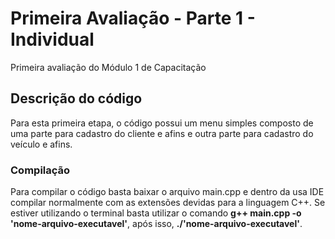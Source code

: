 # Primeira Avaliação - Parte 1 - Individual

Primeira avaliação do Módulo 1 de Capacitação

## Descrição do código

Para esta primeira etapa, o código possui um menu simples composto de uma parte para cadastro do cliente e afins e outra parte para cadastro do veículo e afins.

### Compilação

Para compilar o código basta baixar o arquivo main.cpp e dentro da usa IDE compilar normalmente com as extensões devidas para a linguagem C++.
Se estiver utilizando o terminal basta utilizar o comando <strong>g++ main.cpp -o 'nome-arquivo-executavel'</strong>, após isso, <strong>./'nome-arquivo-executavel'</strong>.

